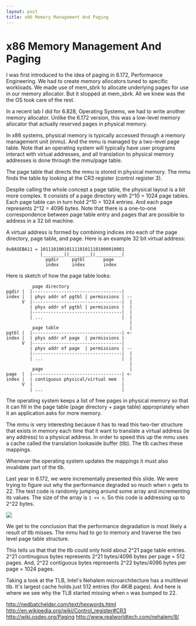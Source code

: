 ```yaml
---
layout: post
title: x86 Memory Management And Paging
---
```

x86 Memory Management And Paging
================================
I was first introduced to the idea of paging in 6.172, Performance Engineering.
We had to create memory allocators tuned to specific workloads. We made use of
mem_sbrk to allocate underlying pages for use in our memory allocator. But it
stopped at mem_sbrk. All we knew was the the OS took care of the rest.

In a recent lab I did for 6.828, Operating Systems, we had to write another
memory allocator. Unlike the 6.172 version, this was a low-level memory
allocator that actually reserved pages in physical memory.

In x86 systems, physical memory is typically accessed through a memory
management unit (mmu). And the mmu is managed by a two-level page table. Note
that an operating system will typically have user programs interact with
virtual addresses, and all translation to physical memory addresses is done
through the mmu/page table.

The page table that directs the mmu is stored in physical memory. The mmu finds
the table by looking at the CR3 register (control register 3).

Despite calling the whole concept a page table, the physical layout is a bit
more complex. It consists of a page directory with 2^10 = 1024 page tables.
Each page table can in turn hold 2^10 = 1024 entries. And each page represents
2^12 = 4096 bytes. Note that there is a one-to-one correspondence between page
table entry and pages that are possible to address in a 32 bit machine.

A virtual address is formed by combining indices into each of the page
directory, page table, and page. Here is an example 32 bit virtual address:

    0xBA5EBA11 = 10111010010111101011101000010001
                 |________||________||__________|
                   pgdir     pgtbl       page
                   index     index       index

Here is sketch of how the page table looks:

              page directory
    pgdir |  |----------------------------------|
    index |  | phys addr of pgtbl | permissions | --
          V  |----------------------------------|  |
             | phys addr of pgtbl | permissions |  |
             |----------------------------------|  |
             | ...                              |  |
                                                   |
              page table                           |
    pgtbl |  |----------------------------------| <-
    index |  | phys addr of page  | permissions |
          V  |----------------------------------|
             | phys addr of page  | permissions | --
             |----------------------------------|  |
             | ...                              |  |
                                                   |
              page                                 |
    page  |  |----------------------------------| <-
    index |  | contiguous physical/virtual mem  |
          V  |                                  |
             | ...                              |

The operating system keeps a list of free pages in physical memory so that it
can fill in the page table (page directory + page table) appropriately when it
an application asks for more memory.

The mmu is very interesting because it has to read this two-tier structure that
exists in memory each time that it want to translate a virtual address (ie any
address) to a physical address. In order to speed this up the mmu uses a cache
called the translation lookaside buffer (tlb). The tlb caches these mappings.

Whenever the operating system updates the mappings it must also invalidate part
of the tlb.

Last year in 6.172, we were incrementally presented this slide. We were trying
to figure out why the performance degraded so much when `n` gets to 22. The
test code is randomly jumping around some array and incrementing its values.
The size of the array is `1 << n`. So this code is addressing up to 2^22 bytes.

<img src="{{ site.baseurl }}/images/6172-lec11-storage-allocation.png" style="max-width: 100%; height: auto;"/>

We get to the conclusion that the performance degradation is most likely a
result of tlb misses. The mmu had to go to memory and traverse the two level
page table structure.

This tells us that that the tlb could only hold about 2^21 page table entries.
2^21 continugous bytes represents 2^21 bytes/4096 bytes per page = 512 pages.
And, 2^22 contiguous bytes represents 2^22 bytes/4096 bytes per page = 1024
pages.

Taking a look at the TLB, Intel's Nehalem microarchitecture has a multilevel
tlb. It's largest cache holds just 512 entries (for 4KiB pages). And here is
where we see why the TLB started missing when `n` was bumped to 22.

http://nedbatchelder.com/text/hexwords.html
http://en.wikipedia.org/wiki/Control_register#CR3
http://wiki.osdev.org/Paging
http://www.realworldtech.com/nehalem/8/
